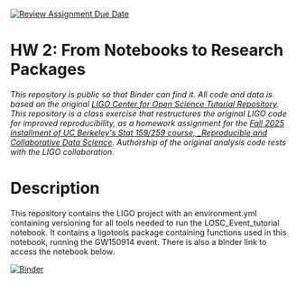[![Review Assignment Due Date](https://classroom.github.com/assets/deadline-readme-button-22041afd0340ce965d47ae6ef1cefeee28c7c493a6346c4f15d667ab976d596c.svg)](https://classroom.github.com/a/y12QcJaO)
# HW 2: From Notebooks to Research Packages

_This repository is public so that Binder can find it. All code and data is based on the original [LIGO Center for Open Science Tutorial Repository](https://github.com/losc-tutorial/LOSC_Event_tutorial). This repository is a class exercise that restructures the original LIGO code for improved reproducibility, as a homework assignment for the [Fall 2025 installment of UC Berkeley's Stat 159/259 course, _Reproducible and Collaborative Data Science](https://ucb-stat-159-f25.github.io/site/). Authorship of the original analysis code rests with the LIGO collaboration._

# Description
This repository contains the LIGO project with an environment.yml containing versioning for all tools needed to run the LOSC_Event_tutorial notebook. It contains a ligotools package containing functions used in this notebook, running the GW150914 event. There is also a binder link to access the notebook below.

[![Binder](https://mybinder.org/badge_logo.svg)](https://mybinder.org/v2/gh/UCB-stat-159-f25/hw-2-aidenjw.git/HEAD?urlpath=%2Fdoc%2Ftree%2FLOSC_Event_tutorial.ipynb)